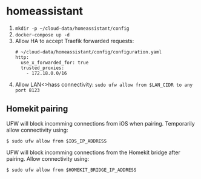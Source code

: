 # homeassistant

1. `mkdir -p ~/cloud-data/homeassistant/config`
1. `docker-compose up -d`
1. Allow HA to accept Traefik forwarded requests:
    ```
    # ~/cloud-data/homeassistant/config/configuration.yaml
    http:
      use_x_forwarded_for: true
      trusted_proxies:
        - 172.18.0.0/16
    ```
1. Allow LAN<>hass connectivity: `sudo ufw allow from $LAN_CIDR to any port 8123`

## Homekit pairing

UFW will block incomming connections from iOS when pairing. Temporarily allow connectivity using:
```
$ sudo ufw allow from $IOS_IP_ADDRESS
```

UFW will block incomming connections from the Homekit bridge after pairing. Allow connectivity using:
```
$ sudo ufw allow from $HOMEKIT_BRIDGE_IP_ADDRESS
```
